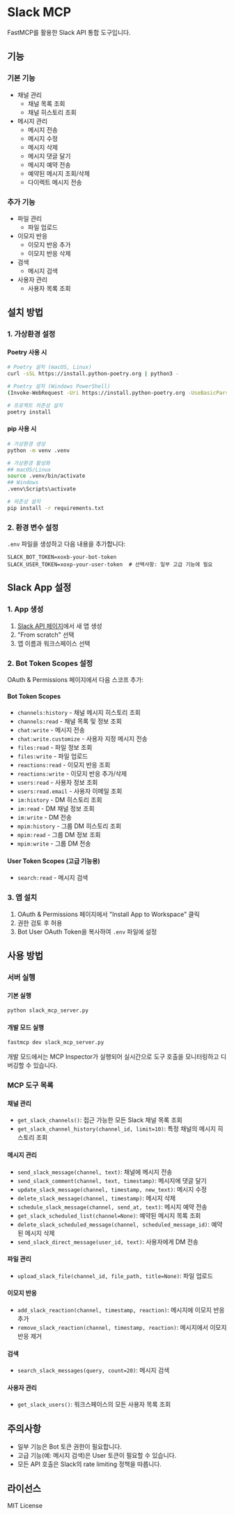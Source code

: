 # Slack MCP

FastMCP를 활용한 Slack API 통합 도구입니다.

## 기능

### 기본 기능
- 채널 관리
  - 채널 목록 조회
  - 채널 히스토리 조회
- 메시지 관리
  - 메시지 전송
  - 메시지 수정
  - 메시지 삭제
  - 메시지 댓글 달기
  - 메시지 예약 전송
  - 예약된 메시지 조회/삭제
  - 다이렉트 메시지 전송

### 추가 기능
- 파일 관리
  - 파일 업로드
- 이모지 반응
  - 이모지 반응 추가
  - 이모지 반응 삭제
- 검색
  - 메시지 검색
- 사용자 관리
  - 사용자 목록 조회

## 설치 방법

### 1. 가상환경 설정

#### Poetry 사용 시
```bash
# Poetry 설치 (macOS, Linux)
curl -sSL https://install.python-poetry.org | python3 -

# Poetry 설치 (Windows PowerShell)
(Invoke-WebRequest -Uri https://install.python-poetry.org -UseBasicParsing).Content | python -

# 프로젝트 의존성 설치
poetry install
```

#### pip 사용 시
```bash
# 가상환경 생성
python -m venv .venv

# 가상환경 활성화
## macOS/Linux
source .venv/bin/activate
## Windows
.venv\Scripts\activate

# 의존성 설치
pip install -r requirements.txt
```

### 2. 환경 변수 설정
`.env` 파일을 생성하고 다음 내용을 추가합니다:
```
SLACK_BOT_TOKEN=xoxb-your-bot-token
SLACK_USER_TOKEN=xoxp-your-user-token  # 선택사항: 일부 고급 기능에 필요
```

## Slack App 설정

### 1. App 생성
1. [Slack API 페이지](https://api.slack.com/apps)에서 새 앱 생성
2. "From scratch" 선택
3. 앱 이름과 워크스페이스 선택

### 2. Bot Token Scopes 설정
OAuth & Permissions 페이지에서 다음 스코프 추가:

#### Bot Token Scopes
- `channels:history` - 채널 메시지 히스토리 조회
- `channels:read` - 채널 목록 및 정보 조회
- `chat:write` - 메시지 전송
- `chat:write.customize` - 사용자 지정 메시지 전송
- `files:read` - 파일 정보 조회
- `files:write` - 파일 업로드
- `reactions:read` - 이모지 반응 조회
- `reactions:write` - 이모지 반응 추가/삭제
- `users:read` - 사용자 정보 조회
- `users:read.email` - 사용자 이메일 조회
- `im:history` - DM 히스토리 조회
- `im:read` - DM 채널 정보 조회
- `im:write` - DM 전송
- `mpim:history` - 그룹 DM 히스토리 조회
- `mpim:read` - 그룹 DM 정보 조회
- `mpim:write` - 그룹 DM 전송

#### User Token Scopes (고급 기능용)
- `search:read` - 메시지 검색

### 3. 앱 설치
1. OAuth & Permissions 페이지에서 "Install App to Workspace" 클릭
2. 권한 검토 후 허용
3. Bot User OAuth Token을 복사하여 `.env` 파일에 설정

## 사용 방법

### 서버 실행

#### 기본 실행
```python
python slack_mcp_server.py
```

#### 개발 모드 실행
```bash
fastmcp dev slack_mcp_server.py
```
개발 모드에서는 MCP Inspector가 실행되어 실시간으로 도구 호출을 모니터링하고 디버깅할 수 있습니다.

### MCP 도구 목록

#### 채널 관리
- `get_slack_channels()`: 접근 가능한 모든 Slack 채널 목록 조회
- `get_slack_channel_history(channel_id, limit=10)`: 특정 채널의 메시지 히스토리 조회

#### 메시지 관리
- `send_slack_message(channel, text)`: 채널에 메시지 전송
- `send_slack_comment(channel, text, timestamp)`: 메시지에 댓글 달기
- `update_slack_message(channel, timestamp, new_text)`: 메시지 수정
- `delete_slack_message(channel, timestamp)`: 메시지 삭제
- `schedule_slack_message(channel, send_at, text)`: 메시지 예약 전송
- `get_slack_scheduled_list(channel=None)`: 예약된 메시지 목록 조회
- `delete_slack_scheduled_message(channel, scheduled_message_id)`: 예약된 메시지 삭제
- `send_slack_direct_message(user_id, text)`: 사용자에게 DM 전송

#### 파일 관리
- `upload_slack_file(channel_id, file_path, title=None)`: 파일 업로드

#### 이모지 반응
- `add_slack_reaction(channel, timestamp, reaction)`: 메시지에 이모지 반응 추가
- `remove_slack_reaction(channel, timestamp, reaction)`: 메시지에서 이모지 반응 제거

#### 검색
- `search_slack_messages(query, count=20)`: 메시지 검색

#### 사용자 관리
- `get_slack_users()`: 워크스페이스의 모든 사용자 목록 조회

## 주의사항

- 일부 기능은 Bot 토큰 권한이 필요합니다.
- 고급 기능(예: 메시지 검색)은 User 토큰이 필요할 수 있습니다.
- 모든 API 호출은 Slack의 rate limiting 정책을 따릅니다.

## 라이선스

MIT License